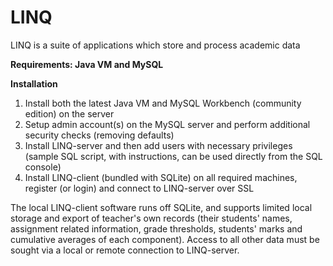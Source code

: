# LINQ
LINQ is a suite of applications which store and process academic data

__Requirements: Java VM and MySQL__

__Installation__
1. Install both the latest Java VM and MySQL Workbench (community edition) on the server
2. Setup admin account(s) on the MySQL server and perform additional security checks (removing defaults)
3. Install LINQ-server and then add users with necessary privileges (sample SQL script, with instructions, can be used directly from the SQL console)
4. Install LINQ-client (bundled with SQLite) on all required machines, register (or login) and connect to LINQ-server over SSL

The local LINQ-client software runs off SQLite, and supports limited local storage and export of teacher's own records (their students' names, assignment related information, grade thresholds, students' marks and cumulative averages of each component). Access to all other data must be sought via a local or remote connection to LINQ-server.
